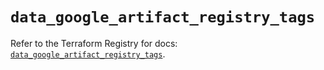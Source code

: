 # `data_google_artifact_registry_tags`

Refer to the Terraform Registry for docs: [`data_google_artifact_registry_tags`](https://registry.terraform.io/providers/hashicorp/google/6.49.2/docs/data-sources/artifact_registry_tags).
